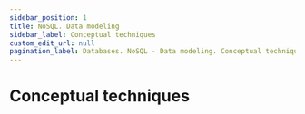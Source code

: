 ```yaml
---
sidebar_position: 1
title: NoSQL. Data modeling
sidebar_label: Conceptual techniques
custom_edit_url: null
pagination_label: Databases. NoSQL - Data modeling. Conceptual techniques
---
```


# Conceptual techniques

